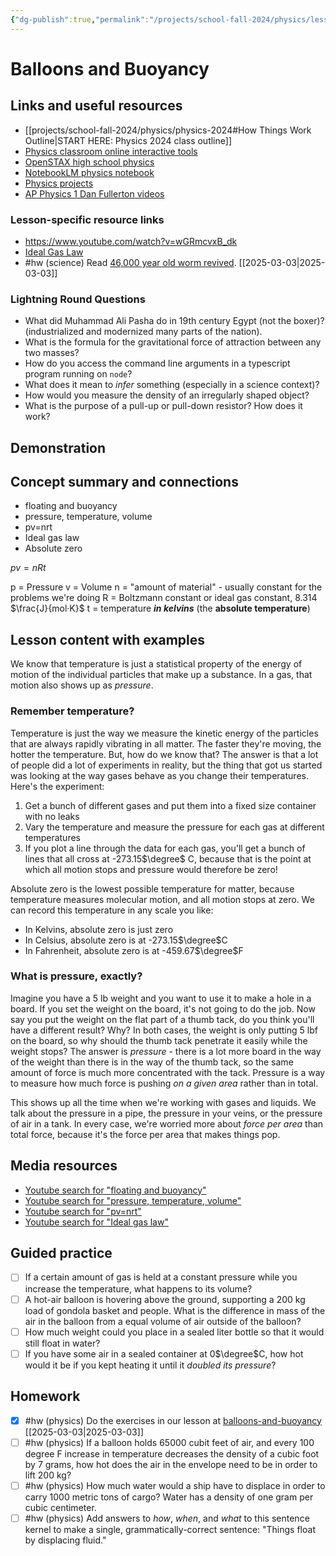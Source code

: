 ```yaml
---
{"dg-publish":true,"permalink":"/projects/school-fall-2024/physics/lessons/balloons-and-buoyancy/"}
---
```



#  Balloons and Buoyancy

## Links and useful resources 

- [[projects/school-fall-2024/physics/physics-2024#How Things Work Outline\|START HERE: Physics 2024 class outline]]
- [Physics classroom online interactive tools](https://www.physicsclassroom.com/Lesson-Plans/Algebra-Based-Physics)
- [OpenSTAX high school physics](https://openstax.org/books/physics/pages/1-introduction)
- [NotebookLM physics notebook](https://notebooklm.google.com/notebook/94fe29f5-cebb-4621-9e03-d20110b7a978)
- [Physics projects](https://www.sciencebuddies.org/science-fair-projects/science-projects/physics/high-school)
- [AP Physics 1 Dan Fullerton videos](https://www.youtube.com/playlist?list=PLd2HWlWc-MsysWuL9ksneEM8cl5bk3bHH)


### Lesson-specific resource links

- https://www.youtube.com/watch?v=wGRmcvxB_dk 
- [Ideal Gas Law](https://en.wikipedia.org/wiki/Ideal_gas_law)  
- #hw (science) Read [46,000 year old worm revived](https://indiandefencereview.com/scientists-revive-a-46000-year-old-worm/). [[2025-03-03\|2025-03-03]]

### Lightning Round Questions

- What did Muhammad Ali Pasha do in 19th century Egypt (not the boxer)? (industrialized and modernized many parts of the nation). 
- What is the formula for the gravitational force of attraction between any two masses? 
- How do you access the command line arguments in a typescript program running on `node`? 
- What does it mean to *infer* something (especially in a science context)? 
- How would you measure the density of an irregularly shaped object? 
- What is the purpose of a pull-up or pull-down resistor? How does it work? 

## Demonstration


## Concept summary and connections


- floating and buoyancy 
- pressure, temperature, volume 
- pv=nrt 
- Ideal gas law 
- Absolute zero

$pv = nRt$

p = Pressure 
v = Volume
n = "amount of material" - usually constant for the problems we're doing
R = Boltzmann constant or ideal gas constant, 8.314 $\frac{J}{mol·K}$
t = temperature ***in kelvins*** (the **absolute temperature**) 

## Lesson content with examples

We know that temperature is just a statistical property of the energy of motion of the individual particles that make up a substance. In a gas, that motion also shows up as *pressure*.

### Remember temperature?

Temperature is just the way we measure the kinetic energy of the particles that are always rapidly vibrating in all matter. The faster they're moving, the hotter the temperature. But, how do we know that? The answer is that a lot of people did a lot of experiments in reality, but the thing that got us started was looking at the way gases behave as you change their temperatures. Here's the experiment:

1. Get a bunch of different gases and put them into a fixed size container with no leaks
2. Vary the temperature and measure the pressure for each gas at different temperatures
3. If you plot a line through the data for each gas, you'll get a bunch of lines that all cross at -273.15$\degree$ C, because that is the point at which all motion stops and pressure would therefore be zero!

Absolute zero is the lowest possible temperature for matter, because temperature measures molecular motion, and all motion stops at zero. We can record this temperature in any scale you like:

- In Kelvins, absolute zero is just zero
- In Celsius, absolute zero is at -273.15$\degree$C
- In Fahrenheit, absolute zero is at -459.67$\degree$F

### What is pressure, exactly?

Imagine you have a 5 lb weight and you want to use it to make a hole in a board. If you set the weight on the board, it's not going to do the job. Now say you put the weight on the flat part of a thumb tack, do you think you'll have a different result? Why? In both cases, the weight is only putting 5 lbf on the board, so why should the thumb tack penetrate it easily while the weight stops? The answer is *pressure* - there is a lot more board in the way of the weight than there is in the way of the thumb tack, so the same amount of force is much more concentrated with the tack.  Pressure is a way to measure how much force is pushing *on a given area* rather than in total.

This shows up all the time when we're working with gases and liquids. We talk about the pressure in a pipe, the pressure in your veins, or the pressure of air in a tank. In every case, we're worried more about *force per area* than total force, because it's the force per area that makes things pop.


## Media resources

- [Youtube search for "floating and buoyancy"](https://www.youtube.com/results?search_query=floating%20and%20buoyancy) 
- [Youtube search for "pressure, temperature, volume"](https://www.youtube.com/results?search_query=pressure,%20temperature,%20volume) 
- [Youtube search for "pv=nrt"](https://www.youtube.com/results?search_query=pv=nrt) 
- [Youtube search for "Ideal gas law"](https://www.youtube.com/results?search_query=Ideal%20gas%20law) 

## Guided practice


- [ ] If a certain amount of gas is held at a constant pressure while you increase the temperature, what happens to its volume?  
- [ ] A hot-air balloon is hovering above the ground, supporting a 200 kg load of gondola basket and people. What is the difference in mass of the air in the balloon from a equal volume of air outside of the balloon?  
- [ ] How much weight could you place in a sealed liter bottle so that it would still float in water?
- [ ] If you have some air in a sealed container at 0$\degree$C, how hot would it be if you kept heating it until it *doubled its pressure*?

## Homework

- [x] #hw (physics) Do the exercises in our lesson at [balloons-and-buoyancy](https://school.ginosterous.com/projects/school-fall-2024/physics/lessons/balloons-and-buoyancy) [[2025-03-03\|2025-03-03]]
- [ ] #hw (physics) If a balloon holds 65000 cubit feet of air, and every 100 degree F increase in temperature decreases the density of a cubic foot by 7 grams, how hot does the air in the envelope need to be in order to lift 200 kg? 
- [ ] #hw (physics) How much water would a ship have to displace in order to carry 1000 metric tons of cargo? Water has a density of one gram per cubic centimeter. 
- [ ] #hw (physics) Add answers to *how*, *when*, and *what* to this sentence kernel to make a single, grammatically-correct sentence: "Things float by displacing fluid." 
